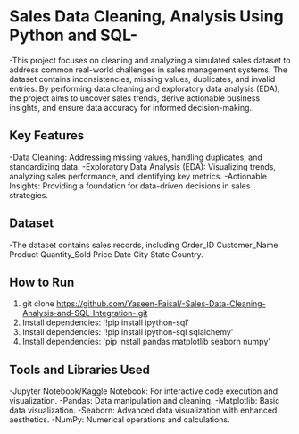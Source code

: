 # Sales Data Cleaning, Analysis Using Python and SQL-
-This project focuses on cleaning and analyzing a simulated sales dataset to address common real-world challenges in sales management systems. The dataset contains inconsistencies, missing values, duplicates, and invalid entries. By performing data cleaning and exploratory data analysis (EDA), the project aims to uncover sales trends, derive actionable business insights, and ensure data accuracy for informed decision-making..

## Key Features
-Data Cleaning: Addressing missing values, handling duplicates, and standardizing data.
-Exploratory Data Analysis (EDA): Visualizing trends, analyzing sales performance, and identifying key metrics.
-Actionable Insights: Providing a foundation for data-driven decisions in sales strategies.

## Dataset
-The dataset contains sales records, including Order_ID	Customer_Name	Product	Quantity_Sold	Price	Date	City	State	Country.

## How to Run
1. git clone https://github.com/Yaseen-Faisal/-Sales-Data-Cleaning-Analysis-and-SQL-Integration-.git
2. Install dependencies: '!pip install ipython-sql'
3. Install dependencies: '!pip install ipython-sql sqlalchemy'
4. Install dependencies: 'pip install pandas matplotlib seaborn numpy'


## Tools and Libraries Used
-Jupyter Notebook/Kaggle Notebook: For interactive code execution and visualization.
-Pandas: Data manipulation and cleaning.
-Matplotlib: Basic data visualization.
-Seaborn: Advanced data visualization with enhanced aesthetics.
-NumPy: Numerical operations and calculations.
